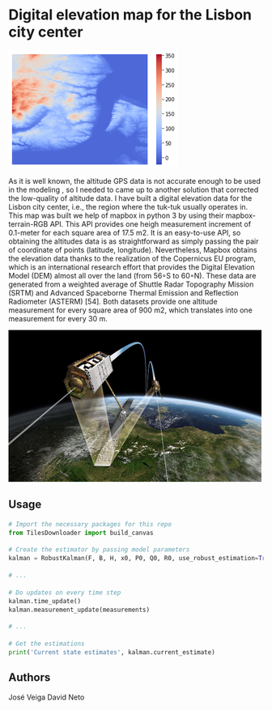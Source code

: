
# Digital elevation map for the Lisbon city center

![Alt Text](altitude_top.png?raw=true)


As it is well known, the altitude GPS data is not accurate enough to be used in the modeling , so I needed to came up to another solution that corrected the low-quality of altitude data. I have built a digital elevation data for the Lisbon city center, i.e., the region where the tuk-tuk usually operates in. This map was built we help of mapbox in python 3 by using their mapbox-terrain-RGB API. This API provides one heigh measurement increment of 0.1-meter for each square area of 17.5 m2. It is an easy-to-use API, so obtaining the altitudes data is as straightforward as simply
passing the pair of coordinate of points (latitude, longitude). Nevertheless, Mapbox obtains the elevation data thanks to the realization of the Copernicus EU program, which is an international research effort that provides the Digital Elevation Model (DEM) almost all over the land (from 56◦S to 60◦N). These data are generated from a weighted average of Shuttle Radar Topography Mission (SRTM) and Advanced Spaceborne Thermal Emission and Reflection Radiometer (ASTERM) [54]. Both datasets provide one altitude measurement for every square area of 900 m2, which translates into one measurement for every  30 m.


<img src="twin-satellites-terrasar-x-tandem-x.jpg" width="500" height="300">


## Usage


```python
# Import the necessary packages for this repo
from TilesDownloader import build_canvas

# Create the estimator by passing model parameters
kalman = RobustKalman(F, B, H, x0, P0, Q0, R0, use_robust_estimation=True)

# ...

# Do updates on every time step
kalman.time_update()
kalman.measurement_update(measurements)

# ...

# Get the estimations
print('Current state estimates', kalman.current_estimate)

```

## Authors
José Veiga
David Neto

